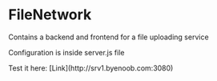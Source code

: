 # FileNetwork

<p>Contains a backend and frontend for a file uploading service
<p>Configuration is inside server.js file

<p>Test it here: [Link](http://srv1.byenoob.com:3080)</p>